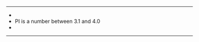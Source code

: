 *************************************
*
* PI is a number between 3.1 and 4.0
* 
*************************************
